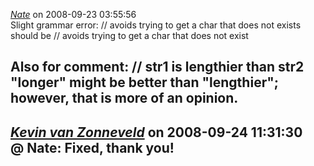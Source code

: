 *[Nate]()* on 2008-09-23 03:55:56  
Slight grammar error:
        // avoids trying to get a char that does not exists
should be
        // avoids trying to get a char that does not exist

Also for comment:
            // str1 is lengthier than str2
&quot;longer&quot; might be better than &quot;lengthier&quot;; however, that is more of an opinion.
---------------------------------------
*[Kevin van Zonneveld](http://kevin.vanzonneveld.net)* on 2008-09-24 11:31:30  
@ Nate: Fixed, thank you!
---------------------------------------
